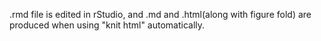 .rmd file is edited in rStudio, and .md and .html(along with figure fold) are produced when using "knit html" automatically.
